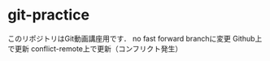 # git-practice
このリポジトリはGit動画講座用です．
no fast forward branchに変更
Github上で更新
conflict-remote上で更新（コンフリクト発生）
